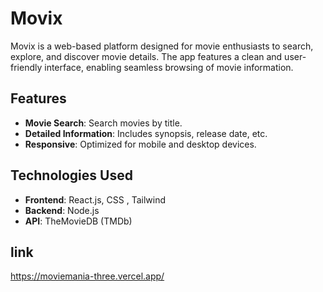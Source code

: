 # Movix

Movix is a web-based platform designed for movie enthusiasts to search, explore, and discover movie details. The app features a clean and user-friendly interface, enabling seamless browsing of movie information.

## Features

- **Movie Search**: Search movies by title.
- **Detailed Information**: Includes synopsis, release date, etc.
- **Responsive**: Optimized for mobile and desktop devices.

## Technologies Used

- **Frontend**: React.js, CSS , Tailwind 
- **Backend**: Node.js 
- **API**: TheMovieDB (TMDb)

## link
https://moviemania-three.vercel.app/
